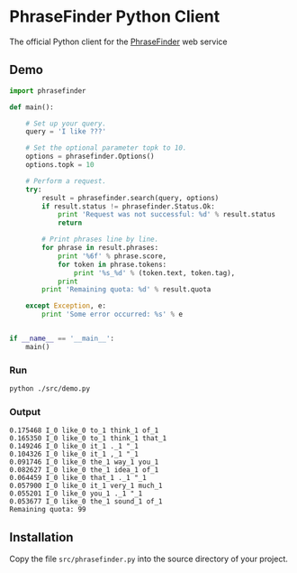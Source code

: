 # PhraseFinder Python Client

The official Python client for the [PhraseFinder](http://phrasefinder.io) web service

## Demo

```python
import phrasefinder

def main():

    # Set up your query.
    query = 'I like ???'

    # Set the optional parameter topk to 10.
    options = phrasefinder.Options()
    options.topk = 10

    # Perform a request.
    try:
        result = phrasefinder.search(query, options)
        if result.status != phrasefinder.Status.Ok:
            print 'Request was not successful: %d' % result.status
            return

        # Print phrases line by line.
        for phrase in result.phrases:
            print '%6f' % phrase.score,
            for token in phrase.tokens:
                print '%s_%d' % (token.text, token.tag),
            print
        print 'Remaining quota: %d' % result.quota

    except Exception, e:
        print 'Some error occurred: %s' % e


if __name__ == '__main__':
    main()
```

### Run

```sh
python ./src/demo.py
```

### Output

```
0.175468 I_0 like_0 to_1 think_1 of_1
0.165350 I_0 like_0 to_1 think_1 that_1
0.149246 I_0 like_0 it_1 ._1 "_1
0.104326 I_0 like_0 it_1 ,_1 "_1
0.091746 I_0 like_0 the_1 way_1 you_1
0.082627 I_0 like_0 the_1 idea_1 of_1
0.064459 I_0 like_0 that_1 ._1 "_1
0.057900 I_0 like_0 it_1 very_1 much_1
0.055201 I_0 like_0 you_1 ._1 "_1
0.053677 I_0 like_0 the_1 sound_1 of_1
Remaining quota: 99
```

## Installation

Copy the file `src/phrasefinder.py` into the source directory of your project.

